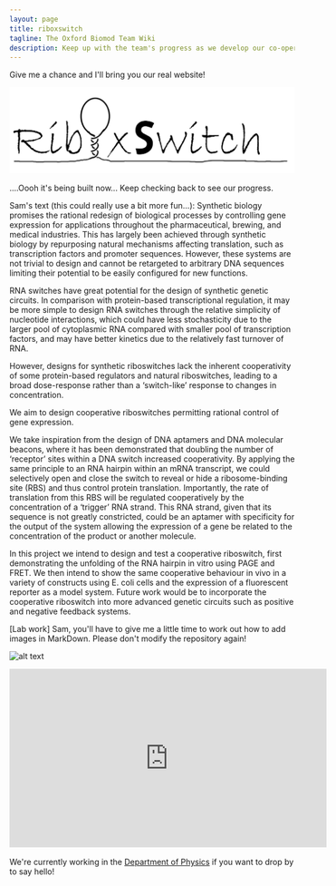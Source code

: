 ```yaml
---
layout: page
title: riboxswitch
tagline: The Oxford Biomod Team Wiki
description: Keep up with the team's progress as we develop our co-operative riboswitches!
---
```


Give me a chance and I'll bring you our real website! 

![alt text](Logo_bw2_crop.jpg "RibOxSwitch logo")

....Oooh it's being built now... Keep checking back to see our progress.

Sam's text (this could really use a bit more fun...): 
Synthetic biology promises the rational redesign of biological processes by controlling gene expression for applications throughout the pharmaceutical, brewing, and medical industries. This has largely been achieved through synthetic biology by repurposing natural mechanisms affecting translation, such as transcription factors and promoter sequences. However, these systems are not trivial to design and cannot be retargeted to arbitrary DNA sequences limiting their potential to be easily configured for new functions. 

RNA switches have great potential for the design of synthetic genetic circuits. In comparison with protein-based transcriptional regulation, it may be more simple to design RNA switches through the relative simplicity of nucleotide interactions, which could have less stochasticity due to the larger pool of cytoplasmic RNA compared with smaller pool of transcription factors, and may have better kinetics due to the relatively fast turnover of RNA.

However, designs for synthetic riboswitches lack the inherent cooperativity of some protein-based regulators and natural riboswitches, leading to a broad dose-response rather than a ‘switch-like’ response to changes in concentration. 

We aim to design cooperative riboswitches permitting rational control of gene expression.

We take inspiration from the design of DNA aptamers and DNA molecular beacons, where it has been demonstrated that doubling the number of ‘receptor’ sites within a DNA switch increased cooperativity. By applying the same principle to an RNA hairpin within an mRNA transcript, we could selectively open and close the switch to reveal or hide a ribosome-binding site (RBS) and thus control protein translation. Importantly, the rate of translation from this RBS will be regulated cooperatively by the concentration of a ‘trigger’ RNA strand. This RNA strand, given that its sequence is not greatly constricted, could be an aptamer with specificity for the output of the system allowing the expression of a gene be related to the concentration of the product or another molecule.

In this project we intend to design and test a cooperative riboswitch, first demonstrating the unfolding of the RNA hairpin in vitro using PAGE and FRET. We then intend to show the same cooperative behaviour in vivo in a variety of constructs using E. coli cells and the expression of a fluorescent reporter as a model system. Future work would be to incorporate the cooperative riboswitch into more advanced genetic circuits such as positive and negative feedback systems. 

[Lab work] 
Sam, you'll have to give me a little time to work out how to add images in MarkDown. Please don't modify the repository again! 

![alt text](http://i3.kym-cdn.com/photos/images/facebook/000/234/739/fa5.jpg "Hardly working laboratory dog")

<iframe width="560" height="315" src="https://www.youtube.com/embed/Jea6CCv23nQ" frameborder="0" allowfullscreen></iframe>



We're currently working in the [Department of Physics](http://www2.physics.ox.ac.uk/) if you want to drop by to say hello! 


<!---website using
[Markdown](https://daringfireball.net/projects/markdown/) and
[git](https://git-scm.com).

For me, the painful aspects of making a website are

- Working with html and css
- Finding a hosting site
- Transferring stuff to the hosting site

With [GitHub Pages](https://pages.github.com), you just write things in
[Markdown](https://daringfireball.net/projects/markdown/),
[GitHub](https://github.com) hosts the site for you, and you just push
material to your GitHub repository with `git add`, `git commit`, and
`git push`.

If you love [git](https://git-scm.com/) and
[GitHub](https://github.com), you'll love
[GitHub Pages](https://pages.github.com), too.

The sites use [Jekyll](https://jekyllrb.com/), a
[ruby](https://www.ruby-lang.org/en/) [gem](https://rubygems.org/), to
convert Markdown files to html, and this part is done
automatically when you push the materials to the `gh-pages` branch
of a GitHub repository.

The [GitHub](https://pages.github.com) and
[Jekyll](https://jekyllrb.com) documentation is great, but I thought it
would be useful to have a minimal tutorial, for those who just want to
get going immediately with a simple site. To some readers, what GitHub
has might be simpler and more direct.  But if you just want to create
a site like the one you're looking at now, read on.

Start by reading the [Overview page](pages/overview.html), which
explains the basic structure of these sites. Then read
[how to make an independent website](pages/independent_site.html). Then
read any of the other things, such as
[how to test your site locally](pages/local_test.html). --->

<!--- [Overview](pages/overview.html)
- [Making an independent website](pages/independent_site.html)
- [Making a personal site](pages/user_site.html)
- [Making a site for a project](pages/project_site.html)
- [Making a jekyll-free site](pages/nojekyll.html)
- [Testing your site locally](pages/local_test.html)
- [Resources](pages/resources.html)--->

<!---If anything here is confusing (or _wrong_!), or if I've missed
important details, please
[submit an issue](https://github.com/kbroman/simple_site/issues), or (even
better) fork [the GitHub repository for this website](https://github.com/kbroman/simple_site),
make modifications, and submit a pull request.

---

The source for this minimal tutorial is [on github](https://github.com/kbroman/simple_site).

Also see my [tutorials](http://kbroman.org/pages/tutorials) on
[git/github](http://kbroman.org/github_tutorial),
[GNU make](http://kbroman.org/minimal_make),
[knitr](http://kbroman.org/knitr_knutshell),
[R packages](http://kbroman.org/pkg_primer),
[data organization](http://kbroman.org/dataorg),
and [reproducible research](http://kbroman.org/steps2rr).
--->